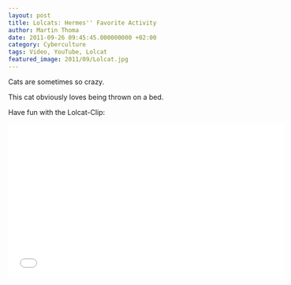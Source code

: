 ```yaml
---
layout: post
title: Lolcats: Hermes'' Favorite Activity
author: Martin Thoma
date: 2011-09-26 09:45:45.000000000 +02:00
category: Cyberculture
tags: Video, YouTube, Lolcat
featured_image: 2011/09/Lolcat.jpg
---
```

Cats are sometimes so crazy.

This cat obviously loves being thrown on a bed.

Have fun with the Lolcat-Clip:

<iframe width="560" height="315" src="//www.youtube.com/embed/kYSoy71ib7A?rel=0" frameborder="0" allowfullscreen></iframe>
